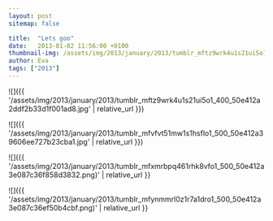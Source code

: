 ```yaml
---
layout: post
sitemap: false

title:  "Lets goo"
date:   2013-01-02 11:56:00 +0100
thumbnail-img: /assets/img/2013/january/2013/tumblr_mftz9wrk4u1s21ui5o1_400_50e412a2ddf2b33d1f001ad8.jpg
author: Eva
tags: ["2013"]
---
```




![]({{ '/assets/img/2013/january/2013/tumblr_mftz9wrk4u1s21ui5o1_400_50e412a2ddf2b33d1f001ad8.jpg'  | relative_url }})

![]({{ '/assets/img/2013/january/2013/tumblr_mfvfvt51mw1s1hsflo1_500_50e412a39606ee727b23cba1.jpg'  | relative_url }})

![]({{ '/assets/img/2013/january/2013/tumblr_mfxmrbpq461rhk8vfo1_500_50e412a3e087c36f858d3832.png)'  | relative_url }}

![]({{ '/assets/img/2013/january/2013/tumblr_mfynmmrl0z1r7a1dro1_500_50e412a3e087c36ef50b4cbf.png)'  | relative_url }}

